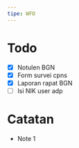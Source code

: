 ```yaml
---
tipe: WFO
---
```

# Todo
- [x] Notulen BGN
- [x] Form survei cpns
- [x] Laporan rapat BGN
- [ ] Isi NIK user adp
# Catatan
- Note 1
